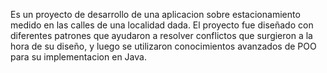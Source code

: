 Es un proyecto de desarrollo de una aplicacion sobre estacionamiento medido en las calles de una localidad dada.
El proyecto fue diseñado con diferentes patrones que ayudaron a resolver conflictos que surgieron a la hora de su diseño, y luego se utilizaron conocimientos avanzados de POO para su implementacion en Java.
